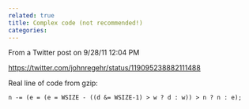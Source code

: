 ```yaml
---
related: true
title: Complex code (not recommended!)
categories: 
---
```

From a Twitter post on 9/28/11 12:04 PM

<https://twitter.com/johnregehr/status/119095238882111488>

Real line of code from gzip:

`n -= (e = (e = WSIZE - ((d &= WSIZE-1) > w ? d : w)) > n ? n : e);`
